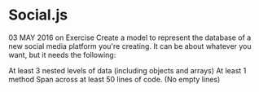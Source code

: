 # Social.js
03 MAY 2016 on Exercise
Create a model to represent the database of a new social media platform you're creating. It can be about whatever you want, but it needs the following:

At least 3 nested levels of data (including objects and arrays)
At least 1 method
Span across at least 50 lines of code. (No empty lines)
